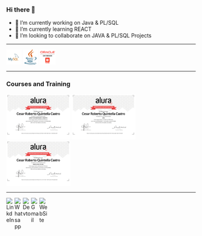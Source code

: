 ### Hi there 👋

- 🔭 I’m currently working on Java & PL/SQL
- 🌱 I’m currently learning REACT
- 👯 I’m looking to collaborate on JAVA & PL/SQL Projects
<hr/>

<code><img height="40" src="https://raw.githubusercontent.com/github/explore/80688e429a7d4ef2fca1e82350fe8e3517d3494d/topics/mysql/mysql.png"></code>
<code><img height="40" src="https://raw.githubusercontent.com/github/explore/80688e429a7d4ef2fca1e82350fe8e3517d3494d/topics/java/java.png"></code>
<code><img height="40" src="https://github.com/crqcastro/crqcastro/blob/master/Logo/pl_sql_logo.png?raw=true"></code>
<hr/>

### Courses and Training

<code><img height="120" src="https://github.com/crqcastro/crqcastro/blob/master/Certificados/Alura/Expert_OO.png?raw=true"></code>
<code><img height="120" src="https://github.com/crqcastro/crqcastro/blob/master/Certificados/Alura/JAVA.png?raw=true"></code>
<code><img height="120" src="https://github.com/crqcastro/crqcastro/blob/master/Certificados/Alura/PL_SQL.png?raw=true"></code>
<hr/>
<a target="_blank" href="https://www.linkedin.com/in/cesarrqcastro/">
  <img align="left" alt="LinkdeIn" width="22px" src="https://cdn.jsdelivr.net/npm/simple-icons@v3/icons/linkedin.svg" />
</a>
<a target="_blank" href="https://api.whatsapp.com/send?phone=5598992007999">
  <img align="left" alt="Whatsapp" width="22px" src="https://cdn.jsdelivr.net/npm/simple-icons@v3/icons/whatsapp.svg" />
</a>
<a target="_blank" href="https://dev.to/crqcastro/">
  <img align="left" alt="Devto" width="22px" src="https://cdn.jsdelivr.net/npm/simple-icons@v3/icons/dev-dot-to.svg" />
</a>
<a target="_blank" href="mailto:cesarrqc@gmail.com">
  <img align="left" alt="Gmail" width="22px" src="https://cdn.jsdelivr.net/npm/simple-icons@v3/icons/gmail.svg" />
</a>
<a target="_blank" href="https://cesarcastro.com.br">
  <img align="left" alt="WebSite" width="22px" src="https://cdn.jsdelivr.net/npm/simple-icons@3.4.1/icons/internetexplorer.svg" />
</a>
